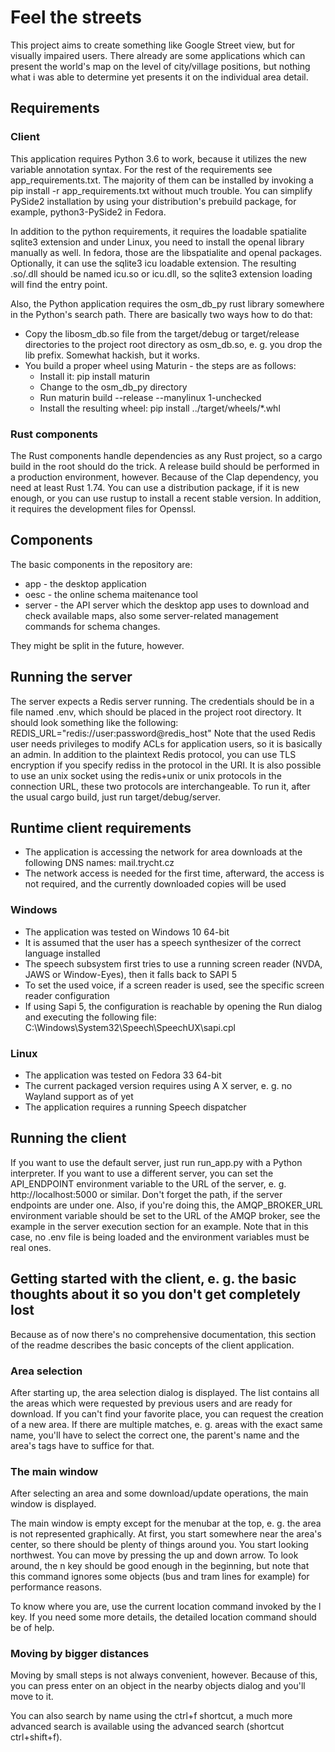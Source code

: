 # Feel the streets

This project aims to create something like Google Street view, but for visually impaired users.
There already are some applications which can present the world's map on the level of city/village positions, but nothing what i was able to determine yet presents it on the individual area detail.

## Requirements
### Client

This application requires Python 3.6 to work, because it utilizes the new variable annotation syntax.
For the rest of the requirements see app_requirements.txt.
The majority of them can be installed by invoking a pip install -r app_requirements.txt without much trouble.
You can simplify PySide2 installation by using your distribution's prebuild package, for example, python3-PySide2 in Fedora.

In addition to the python requirements, it requires the loadable spatialite sqlite3 extension and under Linux, you need to install the openal library manually as well. In fedora, those are the libspatialite and openal packages.
Optionally, it can use the sqlite3 icu loadable extension. The resulting .so/.dll should be named icu.so or icu.dll, so the sqlite3 extension loading will find the entry point.

Also, the Python application requires the osm_db_py rust library somewhere in the Python's search path.
There are basically two ways how to do that:
* Copy the libosm_db.so file from the target/debug or target/release directories to the project root directory as osm_db.so, e. g. you drop the lib prefix. Somewhat hackish, but it works.
* You build a proper wheel using Maturin - the steps are as follows:
  * Install it: pip install maturin
  * Change to the osm_db_py directory
  * Run maturin build --release --manylinux 1-unchecked
  * Install the resulting wheel: pip install ../target/wheels/*.whl
### Rust components
The Rust components handle dependencies as any Rust project, so a cargo build in the root should do the trick. A release build should be performed in a production environment, however.
Because of the Clap dependency, you need at least Rust 1.74. You can use a distribution package, if it is new enough, or you can use rustup to install a recent stable version.
In addition, it requires the development files for Openssl.

## Components

The basic components in the repository are:
- app - the desktop application
- oesc - the online schema maitenance tool
- server - the API server which the desktop app uses to download and check available maps, also some server-related management commands for schema changes.

They might be split in the future, however.

## Running the server

The server expects a Redis server running. The credentials should be in a file named .env, which should be placed in the project root directory. It should look something like the following:
REDIS_URL="redis://user:password@redis_host"
Note that the used Redis user needs privileges to modify ACLs for application users, so it is basically an admin. In addition to the plaintext Redis protocol, you can use TLS encryption if you specify rediss in the protocol in the URI. It is also possible to use an unix socket using the redis+unix or unix protocols in the connection URL, these two protocols are interchangeable.
To run it, after the usual cargo build, just run target/debug/server.

## Runtime client requirements
- The application is accessing the network for area downloads at the following DNS names: mail.trycht.cz
- The network access is needed for the first time, afterward, the access is not required, and the currently downloaded copies will be used
### Windows
- The application was tested on Windows 10 64-bit
- It is assumed that the user has a speech synthesizer of the correct language installed
- The speech subsystem first tries to use a running screen reader (NVDA, JAWS or Window-Eyes), then it falls back to SAPI 5
- To set the used voice, if a screen reader is used, see the specific screen reader configuration
- If using Sapi 5, the configuration is reachable by opening the Run dialog and executing the following file: C:\Windows\System32\Speech\SpeechUX\sapi.cpl
### Linux
- The application was tested on Fedora 33 64-bit
- The current packaged version requires using A X server, e. g. no Wayland support as of yet
- The application requires a running Speech dispatcher

## Running the client
If you want to use the default server, just run run_app.py with a Python interpreter. If you want to use a different server, you can set the API_ENDPOINT environment variable to the URL of the server, e. g. http://localhost:5000 or similar. Don't forget the path, if the server endpoints are under one.
Also, if you're doing this, the AMQP_BROKER_URL environment variable should be set to the URL of the AMQP broker, see the example in the server execution section for an example. Note that in this case, no .env file is being loaded and the environment variables must be real ones.
## Getting started with the client, e. g. the basic thoughts about it so you don't get completely lost
Because as of now there's no comprehensive documentation, this section of the readme describes the basic concepts of the client application.

### Area selection
After starting up, the area selection dialog is displayed. The list contains all the areas which were requested by previous users and are ready for download.
If you can't find your favorite place, you can request the creation of a new area. If there are multiple matches, e. g. areas with the exact same name, you'll have to select the correct one, the parent's name and the area's tags have to suffice for that.
### The main window
After selecting an area and some download/update operations, the main window is displayed.

The main window is empty except for the menubar at the top, e. g. the area is not represented graphically. At first, you start somewhere near the area's center, so there should be plenty of things around you. You start looking northwest. You can move by pressing the up and down arrow. To look around, the n key should be good enough in the beginning, but note that this command ignores some objects (bus and tram lines for example) for performance reasons.

To know where you are, use the current location command invoked by the l key. If you need some more details, the detailed location command should be of help.
### Moving by bigger distances
Moving by small steps is not always convenient, however. Because of this, you can press enter on an object in the nearby objects dialog and you'll move to it.

You can also search by name using the ctrl+f shortcut, a much more advanced search is available using the advanced search (shortcut ctrl+shift+f).
